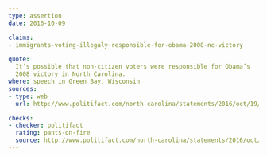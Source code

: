 ```yaml
---
type: assertion
date: 2016-10-09

claims:
- immigrants-voting-illegaly-responsible-for-obama-2008-nc-victory

quote:
  It’s possible that non-citizen voters were responsible for Obama’s
  2008 victory in North Carolina.
where: speech in Green Bay, Wisconsin
sources:
- type: web
  url: http://www.politifact.com/north-carolina/statements/2016/oct/19/donald-trump/trump-wrongfully-says-immigrants-voting-illegally-/

checks:
- checker: politifact
  rating: pants-on-fire
  source: http://www.politifact.com/north-carolina/statements/2016/oct/19/donald-trump/trump-wrongfully-says-immigrants-voting-illegally-/
---
```

